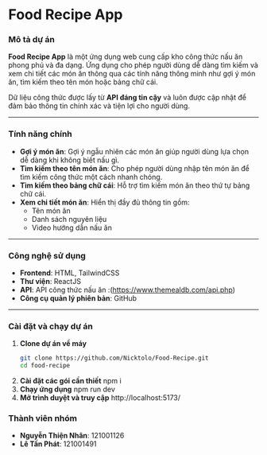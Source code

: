 # **Food Recipe App**

### **Mô tả dự án**
**Food Recipe App** là một ứng dụng web cung cấp kho công thức nấu ăn phong phú và đa dạng. Ứng dụng cho phép người dùng dễ dàng tìm kiếm và xem chi tiết các món ăn thông qua các tính năng thông minh như gợi ý món ăn, tìm kiếm theo tên món hoặc bảng chữ cái.  

Dữ liệu công thức được lấy từ **API đáng tin cậy** và luôn được cập nhật để đảm bảo thông tin chính xác và tiện lợi cho người dùng.

---

### **Tính năng chính**
- **Gợi ý món ăn**: Gợi ý ngẫu nhiên các món ăn giúp người dùng lựa chọn dễ dàng khi không biết nấu gì.
- **Tìm kiếm theo tên món ăn**: Cho phép người dùng nhập tên món ăn để tìm kiếm công thức một cách nhanh chóng.
- **Tìm kiếm theo bảng chữ cái**: Hỗ trợ tìm kiếm món ăn theo thứ tự bảng chữ cái.
- **Xem chi tiết món ăn**: Hiển thị đầy đủ thông tin gồm:
   - Tên món ăn
   - Danh sách nguyên liệu
   - Video hướng dẫn nấu ăn

---

### **Công nghệ sử dụng**
- **Frontend**: HTML, TailwindCSS
- **Thư viện**: ReactJS 
- **API**: API công thức nấu ăn :(https://www.themealdb.com/api.php) 
- **Công cụ quản lý phiên bản**: GitHub  

---

### **Cài đặt và chạy dự án**

1. **Clone dự án về máy**
   ```bash
   git clone https://github.com/Nicktolo/Food-Recipe.git
   cd food-recipe
2. **Cài đặt các gói cần thiết**
   npm i
3. **Chạy ứng dụng**
   npm run dev
4. **Mở trình duyệt và truy cập**
    http://localhost:5173/

### **Thành viên nhóm**
- **Nguyễn Thiện Nhân**: 121001126
- **Lê Tấn Phát**: 121001491